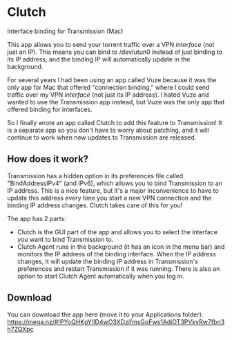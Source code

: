 # Clutch
Interface binding for Transmission (Mac)

This app allows you to send your torrent traffic over a VPN _interface_ (not just an IP). This means you can bind to /dev/utun0 instead of just binding to its IP address, and the binding IP will automatically update in the background.

For several years I had been using an app called Vuze because it was the only app for Mac that offered "connection binding," where I could send traffic over my VPN _interface_ (not just its IP address). I hated Vuze and wanted to use the Transmission app instead, but Vuze was the only app that offered binding for interfaces.

So I finally wrote an app called Clutch to add this feature to Transmission! It is a separate app so you don't have to worry about patching, and it will continue to work when new updates to Transmission are released.

## How does it work?

Transmission has a hidden option in its preferences file called "BindAddressIPv4" (and IPv6), which allows you to bind Transmission to an IP address. This is a nice feature, but it's a major inconvenience to have to update this address every time you start a new VPN connection and the binding IP address changes. Clutch takes care of this for you!

The app has 2 parts:

* Clutch is the GUI part of the app and allows you to select the interface you want to bind Transmission to.
* Clutch Agent runs in the background (it has an icon in the menu bar) and monitors the IP address of the binding interface. When the IP address changes, it will update the binding IP address in Transmission's preferences and restart Transmission if it was running. There is also an option to start Clutch Agent automatically when you log in.

## Download

You can download the app here (move it to your Applications folder):
https://mega.nz/#!PYoQHKpY!ID4wO3XDzjfmsGqFws1AdiOT3PVkyRw7fbn3h7ZQXpc
